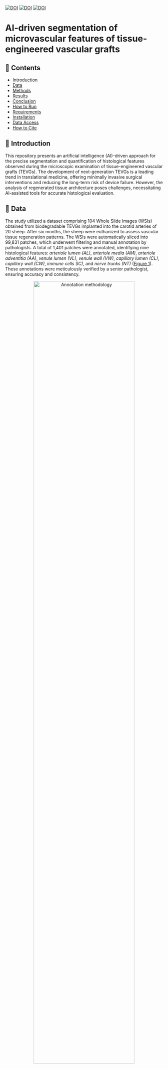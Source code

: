 [![DOI](https://zenodo.org/badge/DOI/10.5281/zenodo.10838384.svg)](https://doi.org/10.5281/zenodo.10838384)
[![DOI](https://zenodo.org/badge/DOI/10.5281/zenodo.10838432.svg)](https://doi.org/10.5281/zenodo.10838432)
[![DOI](http://img.shields.io/badge/DOI-TO.BE.UPDATED.SOON-B31B1B)](https://TO.BE.UPDATED.SOON)

# AI-driven segmentation of microvascular features of tissue-engineered vascular grafts

<a name="contents"></a>
## 📖 Contents
- [Introduction](#introduction)
- [Data](#data)
- [Methods](#methods)
- [Results](#results)
- [Conclusion](#conclusion)
- [How to Run](#how-to-run)
- [Requirements](#requirements)
- [Installation](#installation)
- [Data Access](#data-access)
- [How to Cite](#how-to-cite)


<a name="introduction"></a>
## 🎯 Introduction
This repository presents an artificial intelligence (AI)-driven approach for the precise segmentation and quantification of histological features observed during the microscopic examination of tissue-engineered vascular grafts (TEVGs). The development of next-generation TEVGs is a leading trend in translational medicine, offering minimally invasive surgical interventions and reducing the long-term risk of device failure. However, the analysis of regenerated tissue architecture poses challenges, necessitating AI-assisted tools for accurate histological evaluation.

<a name="data"></a>
## 📁 Data
The study utilized a dataset comprising 104 Whole Slide Images (WSIs) obtained from biodegradable TEVGs implanted into the carotid arteries of 20 sheep. After six months, the sheep were euthanized to assess vascular tissue regeneration patterns. The WSIs were automatically sliced into 99,831 patches, which underwent filtering and manual annotation by pathologists. A total of 1,401 patches were annotated, identifying nine histological features: _arteriole lumen (AL)_, _arteriole media (AM)_, _arteriole adventitia (AA)_, _venule lumen (VL)_, _venule wall (VW)_, _capillary lumen (CL)_, _capillary wall (CW)_, _immune cells (IC)_, and _nerve trunks (NT)_ (<a href="#figure-1">Figure 1</a>). These annotations were meticulously verified by a senior pathologist, ensuring accuracy and consistency.

<p align="center">
  <img id="figure-1" width="80%" height="80%" src=".assets/annotation_methodology.jpg" alt="Annotation methodology">
</p>

<p align="left">
    <em><strong>Figure 1.</strong> Annotation methodology for histology patches (top row) depicting features associated with a blood vessel regeneration (replacement of a biodegradable polymer by de novo formed vascular tissue). Histological annotations delineated with segmentation masks (bottom row) include arteriole lumen (red), arteriole media (pink), arteriole adventitia (light pink), venule lumen (blue), venule wall (light blue), capillary lumen (brown), capillary wall (tan), immune cells (lime), and nerve trunks (yellow).</em>
</p>


<a name="methods"></a>
## 🔬 Methods
The methodology involved two main stages: hyperparameter tuning and model training. Six deep learning models ([U-Net](https://link.springer.com/chapter/10.1007/978-3-319-24574-4_28), [LinkNet](https://ieeexplore.ieee.org/document/8305148), [FPN](http://presentations.cocodataset.org/COCO17-Stuff-FAIR.pdf), [PSPNet](https://arxiv.org/abs/1612.01105), [DeepLabV3](https://arxiv.org/abs/1706.05587), and [MA-Net](https://ieeexplore.ieee.org/document/9201310)) were rigorously tuned across 200 configurations to achieve optimal performance. Hyperparameters such as encoder architecture, input image size, optimizer, and learning rate were extensively explored using Bayesian optimization and [HyperBand](https://arxiv.org/abs/1603.06560) early termination strategies.

Following the tuning stage, the models were trained and evaluated on the entire dataset using a 5-fold cross-validation approach (<a href="#figure-2">Figure 2</a>). This ensured the integrity of subject groups within each subset, preventing data leakage. During training, various augmentation techniques were applied to expand the dataset and mitigate overfitting. Besides that, batch size adjusted based on GPU memory utilization (~90-100% usage).

<p align="center">
  <img id="figure-2" width="70%" height="70%" src=".assets/loss_evolution.jpg" alt="Loss and DSC evolution">
</p>

<p align="left">
    <em><strong>Figure 2.</strong> Comparative analysis of loss and DSC evolution during training and testing phases over 5-fold cross-validation with 95% confidence interval.</em>
</p>

<a name="results"></a>
## 📈 Results
The MA-Net model achieved the highest mean Dice Similarity Coefficient (DSC) of 0.875, excelling in arteriole segmentation (<a href="#table-1">Table 1</a>). DeepLabV3 performed well in segmenting venous and capillary structures, while FPN exhibited proficiency in identifying immune cells and nerve trunks. An ensemble of these three models attained an average DSC of 0.889, surpassing their individual performances.

<p align="right">
  <i><strong id="table-1">Table 1.</strong> Feature-specific and average Dice Similarity Coefficients of the studied models.</i>
</p>

|   Model   |    AL     |    AM     |    AA     |    VL     |    VW     |    CL     |    CW     |    IC     |    NT     |   Mean    |
|:---------:|:---------:|:---------:|:---------:|:---------:|:---------:|:---------:|:---------:|:---------:|:---------:|:---------:|
|   U-Net   |   0.931   | **0.907** |   0.820   |   0.797   |   0.766   |   0.801   |   0.783   |   0.920   |   0.966   |   0.855   |
|  LinkNet  |   0.898   |   0.881   |   0.825   |   0.799   |   0.773   |   0.778   |   0.774   |   0.935   |   0.925   |   0.843   |
|    FPN    |   0.919   |   0.904   |   0.805   |   0.852   |   0.800   |   0.756   |   0.755   | **0.955** | **0.981** |   0.859   |
|  PSPNet   |   0.872   |   0.838   |   0.830   |   0.784   |   0.734   |   0.728   |   0.722   |   0.937   |   0.959   |   0.823   |
| DeepLabV3 |   0.872   |   0.861   |   0.803   | **0.900** | **0.861** | **0.815** | **0.793** |   0.895   |   0.975   |   0.864   |
|  MA-Net   | **0.939** |   0.893   | **0.860** |   0.848   |   0.830   |   0.806   |   0.787   |   0.937   |   0.978   | **0.875** |
<br>
<p align="center">
  <img id="figure-3" width="100%" height="100%" src=".assets/model_comparison.jpg" alt="Model comparison">
</p>

<p align="center">
    <em><strong>Figure 3.</strong> Comparison of models for microvascular segmentation in tissue-engineered vascular grafts.</em>
</p>

To illustrate the network predictions, we provide three patches showcasing the segmentation of the studied histologic features in (<a href="#figure-4">Figure 4</a>). This figure presents predictions derived from an optimal solution: an ensemble of three models (MA-Net, DeepLabV3, and FPN).
<br>
<p align="center">
  <img id="figure-4" width="80%" height="80%" src=".assets/ensemble_prediction.jpg" alt="Model comparison">
</p>

<p align="center">
    <em><strong>Figure 4.</strong> Comparison between ground truth segmentation and ensemble predictions.</em>
</p>


<a name="conclusion"></a>
## 🏁 Conclusion
This study demonstrates the potential of deep learning models for precise segmentation of histological features in regenerated tissues, paving the way for improved AI-assisted workflows during the analysis of tissue-engineered medical devices. The obtained findings foster further research in this field, contributing to the advancement of translational medicine and the implementation of next-generation tissue-engineered constructs.

<a name="requirements"></a>
## 💻 Requirements
- Operating System
  - [x] macOS
  - [x] Linux
  - [x] Windows (limited testing carried out)
- Python 3.11.x
- Required core libraries: [environment.yaml](https://github.com/ViacheslavDanilov/histology_segmentation/blob/main/environment.yaml)

<a name="installation"></a>
## ⚙ Installation
**Step 1:** Install Miniconda

Installation guide: https://docs.conda.io/projects/miniconda/en/latest/index.html#quick-command-line-install

**Step 2:** Clone the repository and change the current working directory
``` bash
git clone https://github.com/ViacheslavDanilov/histology_segmentation.git
cd histology_segmentation
```

**Step 3:** Set up an environment and install the necessary packages
``` bash
chmod +x make_env.sh
./make_env.sh
```

<a name="how-to-run"></a>
## 🚀 How to Run
**Option 1:** Inference img

Configuration file: [inference_image.yaml](configs%2Finference_image.yaml)

```
python3 src/models/smp/inference_img.py
```

**Option 2:** Inference images dir (batch)

Configuration file: [inference_batch.yaml](configs%2Finference_batch.yaml)

```
python3 src/models/smp/inference_batch.py
```

<a name="data-access"></a>
## 🔐 Data Access
All essential components of the study, including the curated dataset and trained models, have been made publicly available:
- **Dataset:** [https://doi.org/10.5281/zenodo.10838384](https://doi.org/10.5281/zenodo.10838384)
- **Models:** [https://doi.org/10.5281/zenodo.10838432](https://doi.org/10.5281/zenodo.10838432)

<a name="how-to-cite"></a>
## 🖊️ How to Cite
Please cite [our paper](https://TO.BE.UPDATED.SOON) if you found our data, methods, or results helpful for your research:

> Danilov V.V., et al. (**2024**). _AI-driven segmentation of microvascular features during histological examination of tissue-engineered vascular grafts_. **Frontiers in Cell and Developmental Biology**. DOI: [TO.BE.UPDATED.SOON](TO.BE.UPDATED.SOON)
